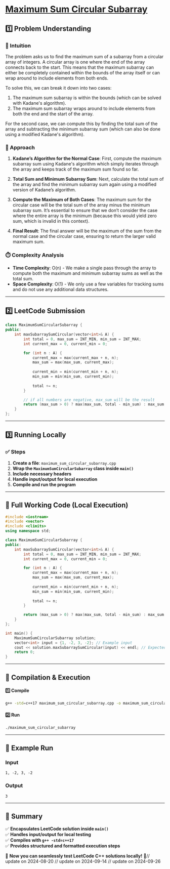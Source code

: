 # **[Maximum Sum Circular Subarray](https://leetcode.com/problems/maximum-sum-circular-subarray/description/)**  

## **1️⃣ Problem Understanding**  
### **📌 Intuition**  
The problem asks us to find the maximum sum of a subarray from a circular array of integers. A circular array is one where the end of the array connects back to the start. This means that the maximum subarray can either be completely contained within the bounds of the array itself or can wrap around to include elements from both ends. 

To solve this, we can break it down into two cases: 
1. The maximum sum subarray is within the bounds (which can be solved with Kadane's algorithm).
2. The maximum sum subarray wraps around to include elements from both the end and the start of the array.

For the second case, we can compute this by finding the total sum of the array and subtracting the minimum subarray sum (which can also be done using a modified Kadane's algorithm). 

### **🚀 Approach**  
1. **Kadane’s Algorithm for the Normal Case**: First, compute the maximum subarray sum using Kadane's algorithm which simply iterates through the array and keeps track of the maximum sum found so far.
  
2. **Total Sum and Minimum Subarray Sum**: Next, calculate the total sum of the array and find the minimum subarray sum again using a modified version of Kadane’s algorithm.

3. **Compute the Maximum of Both Cases**: The maximum sum for the circular case will be the total sum of the array minus the minimum subarray sum. It’s essential to ensure that we don’t consider the case where the entire array is the minimum (because this would yield zero sum, which is invalid in this context).

4. **Final Result**: The final answer will be the maximum of the sum from the normal case and the circular case, ensuring to return the larger valid maximum sum.

### **⏱️ Complexity Analysis**  
- **Time Complexity**: O(n) - We make a single pass through the array to compute both the maximum and minimum subarray sums as well as the total sum.
- **Space Complexity**: O(1) - We only use a few variables for tracking sums and do not use any additional data structures.

---  

## **2️⃣ LeetCode Submission**  
```cpp
class MaximumSumCircularSubarray {
public:
    int maxSubarraySumCircular(vector<int>& A) {
        int total = 0, max_sum = INT_MIN, min_sum = INT_MAX;
        int current_max = 0, current_min = 0;

        for (int n : A) {
            current_max = max(current_max + n, n);
            max_sum = max(max_sum, current_max);
            
            current_min = min(current_min + n, n);
            min_sum = min(min_sum, current_min);
            
            total += n;
        }

        // if all numbers are negative, max_sum will be the result
        return (max_sum > 0) ? max(max_sum, total - min_sum) : max_sum;
    }
};
```  

---  

## **3️⃣ Running Locally**  
### **✅ Steps**  
1. **Create a file**: `maximum_sum_circular_subarray.cpp`  
2. **Wrap the `MaximumSumCircularSubarray` class inside `main()`**  
3. **Include necessary headers**  
4. **Handle input/output for local execution**  
5. **Compile and run the program**  

---  

## **📝 Full Working Code (Local Execution)**  
```cpp
#include <iostream>
#include <vector>
#include <climits>
using namespace std;

class MaximumSumCircularSubarray {
public:
    int maxSubarraySumCircular(vector<int>& A) {
        int total = 0, max_sum = INT_MIN, min_sum = INT_MAX;
        int current_max = 0, current_min = 0;

        for (int n : A) {
            current_max = max(current_max + n, n);
            max_sum = max(max_sum, current_max);
            
            current_min = min(current_min + n, n);
            min_sum = min(min_sum, current_min);
            
            total += n;
        }

        return (max_sum > 0) ? max(max_sum, total - min_sum) : max_sum;
    }
};

int main() {
    MaximumSumCircularSubarray solution;
    vector<int> input = {1, -2, 3, -2}; // Example input
    cout << solution.maxSubarraySumCircular(input) << endl; // Expected output: 3
    return 0;
}
```  

---  

## **🔧 Compilation & Execution**  
#### **1️⃣ Compile**  
```bash
g++ -std=c++17 maximum_sum_circular_subarray.cpp -o maximum_sum_circular_subarray
```  

#### **2️⃣ Run**  
```bash
./maximum_sum_circular_subarray
```  

---  

## **🎯 Example Run**  
### **Input**  
```
1, -2, 3, -2
```  
### **Output**  
```
3
```  

---  

## **📌 Summary**  
✅ **Encapsulates LeetCode solution inside `main()`**  
✅ **Handles input/output for local testing**  
✅ **Compiles with `g++ -std=c++17`**  
✅ **Provides structured and formatted execution steps**  

🚀 **Now you can seamlessly test LeetCode C++ solutions locally!** 🚀// update on 2024-08-20
// update on 2024-09-14
// update on 2024-09-26
